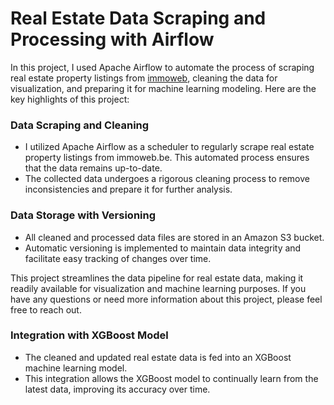 # Real Estate Data Scraping and Processing with Airflow

In this project, I used Apache Airflow to automate the process of scraping real estate property listings from [immoweb](https://www.immoweb.be), cleaning the data for visualization, and preparing it for machine learning modeling. Here are the key highlights of this project:


### Data Scraping and Cleaning

- I utilized Apache Airflow as a scheduler to regularly scrape real estate property listings from immoweb.be. This automated process ensures that the data remains up-to-date.
- The collected data undergoes a rigorous cleaning process to remove inconsistencies and prepare it for further analysis.


### Data Storage with Versioning

- All cleaned and processed data files are stored in an Amazon S3 bucket.
- Automatic versioning is implemented to maintain data integrity and facilitate easy tracking of changes over time.

This project streamlines the data pipeline for real estate data, making it readily available for visualization and machine learning purposes. If you have any questions or need more information about this project, please feel free to reach out.


### Integration with XGBoost Model

- The cleaned and updated real estate data is fed into an XGBoost machine learning model.
- This integration allows the XGBoost model to continually learn from the latest data, improving its accuracy over time.
